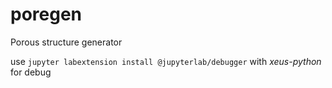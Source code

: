 # poregen
 Porous structure generator

use `jupyter labextension install @jupyterlab/debugger` with *xeus-python* for debug
